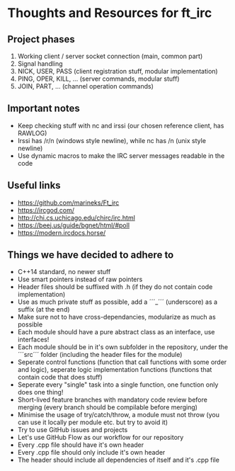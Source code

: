 # Thoughts and Resources for ft_irc

## Project phases

1. Working client / server socket connection (main, common part)
2. Signal handling
3. NICK, USER, PASS (client registration stuff, modular implementation)
4. PING, OPER, KILL, ... (server commands, modular stuff)
5. JOIN, PART, ... (channel operation commands)

## Important notes

- Keep checking stuff with nc and irssi (our chosen reference client, has RAWLOG)
- Irssi has /r/n (windows style newline), while nc has /n (unix style newline)
- Use dynamic macros to make the IRC server messages readable in the code

## Useful links

- https://github.com/marineks/Ft_irc
- https://ircgod.com/
- http://chi.cs.uchicago.edu/chirc/irc.html
- https://beej.us/guide/bgnet/html/#poll
- https://modern.ircdocs.horse/

## Things we have decided to adhere to

- C++14 standard, no newer stuff
- Use smart pointers instead of raw pointers
- Header files should be suffixed with .h (if they do not contain code implementation)
- Use as much private stuff as possible, add a ´´´_´´´ (underscore) as a suffix (at the end)
- Make sure not to have cross-dependancies, modularize as much as possible
- Each module should have a pure abstract class as an interface, use interfaces!
- Each module should be in it's own subfolder in the repository, under the ´´´src´´´ folder (including the header files for the module)
- Seperate control functions (function that call functions with some order and logic), seperate logic implementation functions (functions that contain code that does stuff)
- Seperate every "single" task into a single function, one function only does one thing!
- Short-lived feature branches with mandatory code review before merging (every branch should be compilable before merging)
- Minimise the usage of try/catch/throw, a module must not throw (you can use it locally per module etc. but try to avoid it)
- Try to use GitHub issues and projects
- Let's use GitHub Flow as our workflow for our repository
- Every .cpp file should have it's own header
- Every .cpp file should only include it's own header
- The header should include all dependencies of itself and it's .cpp file

